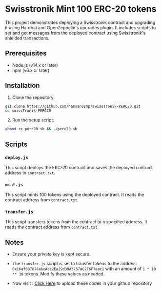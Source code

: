 # Swisstronik Mint 100 ERC-20 tokens

This project demonstrates deploying a Swisstronik contract and upgrading it using Hardhat and OpenZeppelin's upgrades plugin. It includes scripts to set and get messages from the deployed contract using Swisstronik's shielded transactions.

## Prerequisites

- Node.js (v14.x or later)
- npm (v6.x or later)

## Installation

1. Clone the repository:

```sh
git clone https://github.com/hassan0smp/swissTronik-PERC20.git
cd swissTronik-PERC20
```

2. Run the setup script:

```sh
chmod +x perc20.sh && ./perc20.sh
```


## Scripts

### `deploy.js`

This script deploys the ERC-20 contract and saves the deployed contract address to `contract.txt`.

### `mint.js`

This script mints 100 tokens using the deployed contract. It reads the contract address from `contract.txt`.

### `transfer.js`

This script transfers tokens from the contract to a specified address. It reads the contract address from `contract.txt`.

## Notes

- Ensure your private key is kept secure.
- The `transfer.js` script is set to transfer tokens to the address `0x16af037878a6cAce2Ea29d39A3757aC2F6F7aac1` with an amount of `1 * 10 ** 18` tokens. Modify these values as needed.
  
- Now visit : [Click Here](https://github.com/hassan0smp/SwissTronik-ERC20/blob/main/upload-to-github.md) to upload these codes in your github repository
